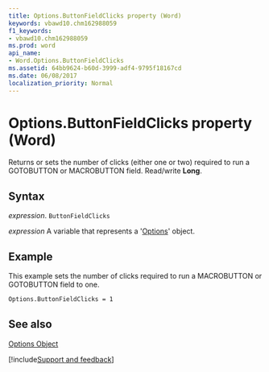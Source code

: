 ```yaml
---
title: Options.ButtonFieldClicks property (Word)
keywords: vbawd10.chm162988059
f1_keywords:
- vbawd10.chm162988059
ms.prod: word
api_name:
- Word.Options.ButtonFieldClicks
ms.assetid: 64bb9624-b60d-3999-adf4-9795f18167cd
ms.date: 06/08/2017
localization_priority: Normal
---
```



# Options.ButtonFieldClicks property (Word)

Returns or sets the number of clicks (either one or two) required to run a GOTOBUTTON or MACROBUTTON field. Read/write  **Long**.


## Syntax

_expression_. `ButtonFieldClicks`

_expression_ A variable that represents a '[Options](Word.Options.md)' object.


## Example

This example sets the number of clicks required to run a MACROBUTTON or GOTOBUTTON field to one.


```vb
Options.ButtonFieldClicks = 1
```


## See also


[Options Object](Word.Options.md)

[!include[Support and feedback](~/includes/feedback-boilerplate.md)]